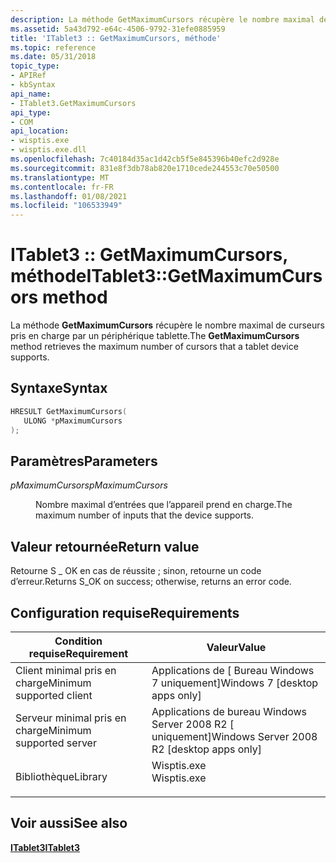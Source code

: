 ```yaml
---
description: La méthode GetMaximumCursors récupère le nombre maximal de curseurs pris en charge par un périphérique tablette.
ms.assetid: 5a43d792-e64c-4506-9792-31efe0885959
title: 'ITablet3 :: GetMaximumCursors, méthode'
ms.topic: reference
ms.date: 05/31/2018
topic_type:
- APIRef
- kbSyntax
api_name:
- ITablet3.GetMaximumCursors
api_type:
- COM
api_location:
- wisptis.exe
- wisptis.exe.dll
ms.openlocfilehash: 7c40184d35ac1d42cb5f5e845396b40efc2d928e
ms.sourcegitcommit: 831e8f3db78ab820e1710cede244553c70e50500
ms.translationtype: MT
ms.contentlocale: fr-FR
ms.lasthandoff: 01/08/2021
ms.locfileid: "106533949"
---
```

# <a name="itablet3getmaximumcursors-method"></a><span data-ttu-id="3b7dc-103">ITablet3 :: GetMaximumCursors, méthode</span><span class="sxs-lookup"><span data-stu-id="3b7dc-103">ITablet3::GetMaximumCursors method</span></span>

<span data-ttu-id="3b7dc-104">La méthode **GetMaximumCursors** récupère le nombre maximal de curseurs pris en charge par un périphérique tablette.</span><span class="sxs-lookup"><span data-stu-id="3b7dc-104">The **GetMaximumCursors** method retrieves the maximum number of cursors that a tablet device supports.</span></span>

## <a name="syntax"></a><span data-ttu-id="3b7dc-105">Syntaxe</span><span class="sxs-lookup"><span data-stu-id="3b7dc-105">Syntax</span></span>


```C++
HRESULT GetMaximumCursors(
   ULONG *pMaximumCursors
);
```



## <a name="parameters"></a><span data-ttu-id="3b7dc-106">Paramètres</span><span class="sxs-lookup"><span data-stu-id="3b7dc-106">Parameters</span></span>

<dl> <dt>

<span data-ttu-id="3b7dc-107">*pMaximumCursors*</span><span class="sxs-lookup"><span data-stu-id="3b7dc-107">*pMaximumCursors*</span></span> 
</dt> <dd>

<span data-ttu-id="3b7dc-108">Nombre maximal d’entrées que l’appareil prend en charge.</span><span class="sxs-lookup"><span data-stu-id="3b7dc-108">The maximum number of inputs that the device supports.</span></span>

</dd> </dl>

## <a name="return-value"></a><span data-ttu-id="3b7dc-109">Valeur retournée</span><span class="sxs-lookup"><span data-stu-id="3b7dc-109">Return value</span></span>

<span data-ttu-id="3b7dc-110">Retourne S \_ OK en cas de réussite ; sinon, retourne un code d’erreur.</span><span class="sxs-lookup"><span data-stu-id="3b7dc-110">Returns S\_OK on success; otherwise, returns an error code.</span></span>

## <a name="requirements"></a><span data-ttu-id="3b7dc-111">Configuration requise</span><span class="sxs-lookup"><span data-stu-id="3b7dc-111">Requirements</span></span>



| <span data-ttu-id="3b7dc-112">Condition requise</span><span class="sxs-lookup"><span data-stu-id="3b7dc-112">Requirement</span></span> | <span data-ttu-id="3b7dc-113">Valeur</span><span class="sxs-lookup"><span data-stu-id="3b7dc-113">Value</span></span> |
|-------------------------------------|----------------------------------------------------------------------------------------|
| <span data-ttu-id="3b7dc-114">Client minimal pris en charge</span><span class="sxs-lookup"><span data-stu-id="3b7dc-114">Minimum supported client</span></span><br/> | <span data-ttu-id="3b7dc-115">Applications de \[ Bureau Windows 7 uniquement\]</span><span class="sxs-lookup"><span data-stu-id="3b7dc-115">Windows 7 \[desktop apps only\]</span></span><br/>                                             |
| <span data-ttu-id="3b7dc-116">Serveur minimal pris en charge</span><span class="sxs-lookup"><span data-stu-id="3b7dc-116">Minimum supported server</span></span><br/> | <span data-ttu-id="3b7dc-117">Applications de bureau Windows Server 2008 R2 \[ uniquement\]</span><span class="sxs-lookup"><span data-stu-id="3b7dc-117">Windows Server 2008 R2 \[desktop apps only\]</span></span><br/>                                |
| <span data-ttu-id="3b7dc-118">Bibliothèque</span><span class="sxs-lookup"><span data-stu-id="3b7dc-118">Library</span></span><br/>                  | <dl> <span data-ttu-id="3b7dc-119"><dt>Wisptis.exe</dt></span><span class="sxs-lookup"><span data-stu-id="3b7dc-119"><dt>Wisptis.exe</dt></span></span> </dl> |



## <a name="see-also"></a><span data-ttu-id="3b7dc-120">Voir aussi</span><span class="sxs-lookup"><span data-stu-id="3b7dc-120">See also</span></span>

<dl> <dt>

[<span data-ttu-id="3b7dc-121">**ITablet3**</span><span class="sxs-lookup"><span data-stu-id="3b7dc-121">**ITablet3**</span></span>](itablet3.md)
</dt> </dl>

 

 




